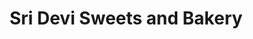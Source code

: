 ---
title: "Sri Devi Sweets and Bakery"
url: /vizianagaram/sri-devi-sweets-and-bakery/
shop: Bäckerei
---
